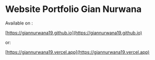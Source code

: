 # Website Portfolio Gian Nurwana

Available on :

[https://giannurwana19.github.io](https://giannurwana19.github.io)

or:

[https://giannurwana19.vercel.app](https://giannurwana19.vercel.app)
